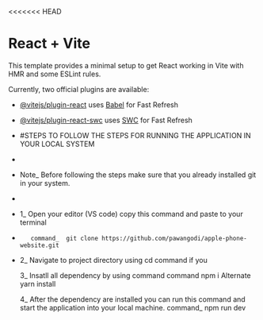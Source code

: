 <<<<<<< HEAD
# React + Vite

This template provides a minimal setup to get React working in Vite with HMR and some ESLint rules.

Currently, two official plugins are available:

- [@vitejs/plugin-react](https://github.com/vitejs/vite-plugin-react/blob/main/packages/plugin-react/README.md) uses [Babel](https://babeljs.io/) for Fast Refresh
- [@vitejs/plugin-react-swc](https://github.com/vitejs/vite-plugin-react-swc) uses [SWC](https://swc.rs/) for Fast Refresh

- #STEPS TO FOLLOW THE STEPS FOR RUNNING THE APPLICATION IN YOUR LOCAL SYSTEM
- 
- Note_ Before following the steps make sure that you already installed git in your system.
- 
-    1_ Open your editor (VS code) copy this command and paste to your terminal
-        command_  git clone https://github.com/pawangodi/apple-phone-website.git
-    
     2_ Navigate to project directory using cd command if you
     
     3_ Insatll  all dependency by using command
         command npm i
         Alternate yarn install
     
     4_ After the dependency are installed you can run this command and start the application into your local machine.
        command_  npm run dev 

